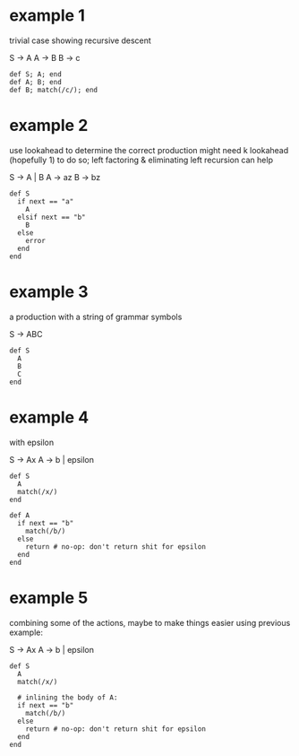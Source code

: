 # example 1

trivial case showing recursive descent

S -> A
A -> B
B -> c

```
def S; A; end
def A; B; end
def B; match(/c/); end
```

# example 2

use lookahead to determine the correct production
might need k lookahead (hopefully 1) to do so; left factoring & eliminating
left recursion can help

S -> A | B
A -> az
B -> bz

```
def S
  if next == "a"
    A
  elsif next == "b"
    B
  else
    error
  end
end
```

# example 3

a production with a string of grammar symbols

S -> ABC

```
def S
  A
  B
  C
end
```

# example 4

with epsilon

S -> Ax
A -> b | epsilon

```
def S
  A
  match(/x/)
end

def A
  if next == "b"
    match(/b/)
  else
    return # no-op: don't return shit for epsilon
  end
end
```

# example 5

combining some of the actions, maybe to make things easier
using previous example:

S -> Ax
A -> b | epsilon

```
def S
  A
  match(/x/)

  # inlining the body of A:
  if next == "b"
    match(/b/)
  else
    return # no-op: don't return shit for epsilon
  end
end
```
